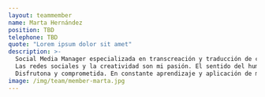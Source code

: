 ```yaml
---
layout: teammember
name: Marta Hernández
position: TBD
telephone: TBD
quote: "Lorem ipsum dolor sit amet"
description: >-
  Social Media Manager especializada en transcreación y traducción de contenidos español-inglés.
  Las redes sociales y la creatividad son mi pasión. El sentido del humor y la empatía, las armas que mejor manejo. 
  Disfrutona y comprometida. En constante aprendizaje y aplicación de mis superpoderes, siempre que haya café.
image: /img/team/member-marta.jpg
---
```

